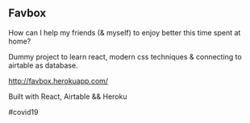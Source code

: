 ## Favbox

How can I help my friends (& myself) to enjoy better this time spent at home?

Dummy project to learn react, modern css techniques & connecting to airtable as database.

http://favbox.herokuapp.com/

Built with React, Airtable && Heroku


#covid19
